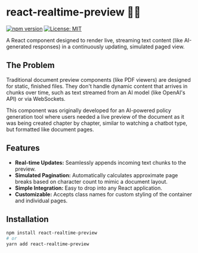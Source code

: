 # react-realtime-preview 📄✨

[![npm version](https://img.shields.io/npm/v/react-realtime-preview.svg?style=flat-square)](https://www.npmjs.com/package/react-realtime-preview)
[![License: MIT](https://img.shields.io/badge/License-MIT-yellow.svg?style=flat-square)](https://opensource.org/licenses/MIT)

A React component designed to render live, streaming text content (like AI-generated responses) in a continuously updating, simulated paged view.

## The Problem

Traditional document preview components (like PDF viewers) are designed for static, finished files. They don't handle dynamic content that arrives in chunks over time, such as text streamed from an AI model (like OpenAI's API) or via WebSockets.

This component was originally developed for an AI-powered policy generation tool where users needed a live preview of the document as it was being created chapter by chapter, similar to watching a chatbot type, but formatted like document pages.

## Features

* **Real-time Updates:** Seamlessly appends incoming text chunks to the preview.
* **Simulated Pagination:** Automatically calculates approximate page breaks based on character count to mimic a document layout.
* **Simple Integration:** Easy to drop into any React application.
* **Customizable:** Accepts class names for custom styling of the container and individual pages.

## Installation

```bash
npm install react-realtime-preview
# or
yarn add react-realtime-preview